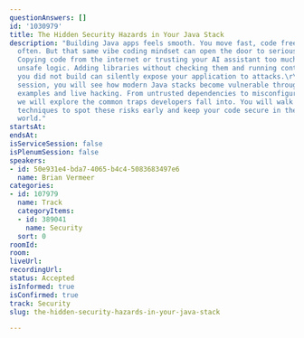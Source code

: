 ```yaml
---
questionAnswers: []
id: '1030979'
title: The Hidden Security Hazards in Your Java Stack
description: "Building Java apps feels smooth. You move fast, code freely, and ship
  often. But that same vibe coding mindset can open the door to serious security problems.
  Copying code from the internet or trusting your AI assistant too much can introduce
  unsafe logic. Adding libraries without checking them and running container images
  you did not build can silently expose your application to attacks.\r\n\r\nIn this
  session, you will see how modern Java stacks become vulnerable through real-world
  examples and live hacking. From untrusted dependencies to misconfigured containers,
  we will explore the common traps developers fall into. You will walk away with practical
  techniques to spot these risks early and keep your code secure in the cloud-native
  world."
startsAt:
endsAt:
isServiceSession: false
isPlenumSession: false
speakers:
- id: 50e931e4-bda7-4065-b4c4-5083683497e6
  name: Brian Vermeer
categories:
- id: 107979
  name: Track
  categoryItems:
  - id: 389041
    name: Security
  sort: 0
roomId:
room:
liveUrl:
recordingUrl:
status: Accepted
isInformed: true
isConfirmed: true
track: Security
slug: the-hidden-security-hazards-in-your-java-stack

---
```

